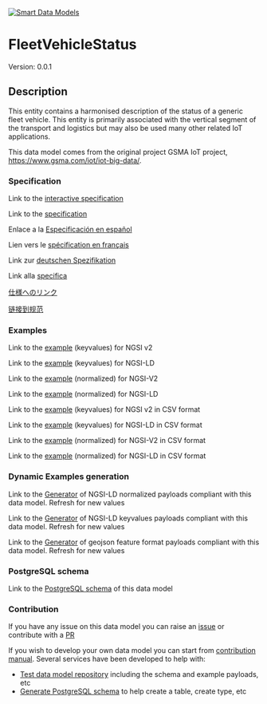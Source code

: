 [![Smart Data Models](https://smartdatamodels.org/wp-content/uploads/2022/01/SmartDataModels_logo.png "Logo")](https://smartdatamodels.org)
# FleetVehicleStatus
Version: 0.0.1

## Description 

This entity contains a harmonised description of the status of a generic fleet vehicle. This entity is primarily associated with the vertical segment of the transport and logistics but may also be used many other related IoT applications.

This data model comes from the original project GSMA IoT project, https://www.gsma.com/iot/iot-big-data/.
### Specification

Link to the [interactive specification](https://swagger.lab.fiware.org/?url=https://smart-data-models.github.io/dataModel.Transportation/FleetVehicleStatus/swagger.yaml)

Link to the [specification](https://github.com/smart-data-models/dataModel.Transportation/blob/master/FleetVehicleStatus/doc/spec.md)

Enlace a la [Especificación en español](https://github.com/smart-data-models/dataModel.Transportation/blob/master/FleetVehicleStatus/doc/spec_ES.md)

Lien vers le [spécification en français](https://github.com/smart-data-models/dataModel.Transportation/blob/master/FleetVehicleStatus/doc/spec_FR.md)

Link zur [deutschen Spezifikation](https://github.com/smart-data-models/dataModel.Transportation/blob/master/FleetVehicleStatus/doc/spec_DE.md)

Link alla [specifica](https://github.com/smart-data-models/dataModel.Transportation/blob/master/FleetVehicleStatus/doc/spec_IT.md)

[仕様へのリンク](https://github.com/smart-data-models/dataModel.Transportation/blob/master/FleetVehicleStatus/doc/spec_JA.md)

[链接到规范](https://github.com/smart-data-models/dataModel.Transportation/blob/master/FleetVehicleStatus/doc/spec_ZH.md)
### Examples

Link to the [example](https://smart-data-models.github.io/dataModel.Transportation/FleetVehicleStatus/examples/example.json) (keyvalues) for NGSI v2

Link to the [example](https://smart-data-models.github.io/dataModel.Transportation/FleetVehicleStatus/examples/example.jsonld) (keyvalues) for NGSI-LD

Link to the [example](https://smart-data-models.github.io/dataModel.Transportation/FleetVehicleStatus/examples/example-normalized.json) (normalized) for NGSI-V2

Link to the [example](https://smart-data-models.github.io/dataModel.Transportation/FleetVehicleStatus/examples/example-normalized.jsonld) (normalized) for NGSI-LD

Link to the [example](https://smart-data-models.github.io/dataModel.Transportation/FleetVehicleStatus/examples/example.json.csv) (keyvalues) for NGSI v2 in CSV format

Link to the [example](https://smart-data-models.github.io/dataModel.Transportation/FleetVehicleStatus/examples/example.jsonld.csv) (keyvalues) for NGSI-LD in CSV format

Link to the [example](https://smart-data-models.github.io/dataModel.Transportation/FleetVehicleStatus/examples/example-normalized.json.csv) (normalized) for NGSI-V2 in CSV format

Link to the [example](https://smart-data-models.github.io/dataModel.Transportation/FleetVehicleStatus/examples/example-normalized.jsonld.csv) (normalized) for NGSI-LD in CSV format
### Dynamic Examples generation

Link to the [Generator](https://smartdatamodels.org/extra/ngsi-ld_generator.php?schemaUrl=https://raw.githubusercontent.com/smart-data-models/dataModel.Transportation/master/FleetVehicleStatus/schema.json&email=info@smartdatamodels.org) of NGSI-LD normalized payloads compliant with this data model. Refresh for new values

Link to the [Generator](https://smartdatamodels.org/extra/ngsi-ld_generator_keyvalues.php?schemaUrl=https://raw.githubusercontent.com/smart-data-models/dataModel.Transportation/master/FleetVehicleStatus/schema.json&email=info@smartdatamodels.org) of NGSI-LD keyvalues payloads compliant with this data model. Refresh for new values

Link to the [Generator](https://smartdatamodels.org/extra/geojson_features_generator.php?schemaUrl=https://raw.githubusercontent.com/smart-data-models/dataModel.Transportation/master/FleetVehicleStatus/schema.json&email=info@smartdatamodels.org) of geojson feature format payloads compliant with this data model. Refresh for new values
### PostgreSQL schema

Link to the [PostgreSQL schema](https://smart-data-models.github.io/dataModel.Transportation/FleetVehicleStatus/schema.sql) of this data model
### Contribution

 If you have any issue on this data model you can raise an [issue](https://github.com/smart-data-models/dataModel.Transportation/issues)  or contribute with a [PR](https://github.com/smart-data-models/dataModel.Transportation/pulls)

 If you wish to develop your own data model you can start from [contribution manual](https://bit.ly/contribution_manual). Several services have been developed to help with: 
 - [Test data model repository](https://smartdatamodels.org/index.php/data-models-contribution-api/) including the schema and example payloads, etc
 - [Generate PostgreSQL schema](https://smartdatamodels.org/index.php/sql-service/) to help create a table, create type, etc